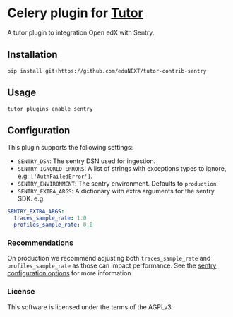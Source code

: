 # Celery plugin for [Tutor](https://docs.tutor.edly.io)

A tutor plugin to integration Open edX with Sentry.

## Installation

```shell
pip install git+https://github.com/eduNEXT/tutor-contrib-sentry
```

## Usage

```shell
tutor plugins enable sentry
```

## Configuration

This plugin supports the following settings:

- `SENTRY_DSN`: The sentry DSN used for ingestion.
- `SENTRY_IGNORED_ERRORS`: A list of strings with exceptions types to ignore, e.g: `['AuthFailedError']`.
- `SENTRY_ENVIRONMENT`: The sentry environment. Defaults to `production`.
- `SENTRY_EXTRA_ARGS`: A dictionary with extra arguments for the sentry SDK. e.g:

```yaml
SENTRY_EXTRA_ARGS:
  traces_sample_rate: 1.0
  profiles_sample_rate: 0.0
```

### Recommendations

On production we recommend adjusting both `traces_sample_rate` and `profiles_sample_rate` as those
can impact performance. See the [sentry configuration options](https://docs.sentry.io/platforms/python/configuration/options/) for more information


### License

This software is licensed under the terms of the AGPLv3.
